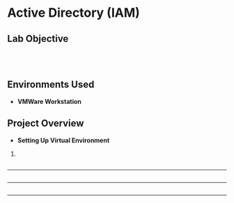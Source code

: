 <h1>Active Directory (IAM)</h1>

<h2>Lab Objective</h2>
<br> <br />

<h2>Environments Used </h2>

- <b>VMWare Workstation</b>

<h2>Project Overview </h2>

- <b>Setting Up Virtual Environment</b>

1. <br/>

 
<img src=""/>

-----------------------------------------------

<img src=""/>

-----------------------------------------------

<img src=""/>

-----------------------------------------------
